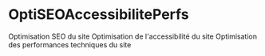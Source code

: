 # OptiSEOAccessibilitePerfs

Optimisation SEO du site
Optimisation de l'accessibilité du site
Optimisation des performances techniques du site
